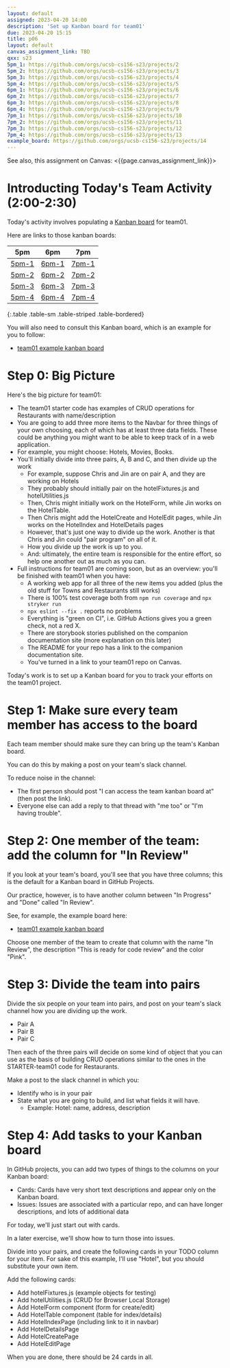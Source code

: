 ```yaml
---
layout: default
assigned: 2023-04-20 14:00
description: 'Set up Kanban board for team01'
due: 2023-04-20 15:15
title: p06
layout: default
canvas_assignment_link: TBD
qxx: s23
5pm_1: https://github.com/orgs/ucsb-cs156-s23/projects/2
5pm_2: https://github.com/orgs/ucsb-cs156-s23/projects/3
5pm_3: https://github.com/orgs/ucsb-cs156-s23/projects/4
5pm_4: https://github.com/orgs/ucsb-cs156-s23/projects/5
6pm_1: https://github.com/orgs/ucsb-cs156-s23/projects/6
6pm_2: https://github.com/orgs/ucsb-cs156-s23/projects/7
6pm_3: https://github.com/orgs/ucsb-cs156-s23/projects/8
6pm_4: https://github.com/orgs/ucsb-cs156-s23/projects/9
7pm_1: https://github.com/orgs/ucsb-cs156-s23/projects/10
7pm_2: https://github.com/orgs/ucsb-cs156-s23/projects/11
7pm_3: https://github.com/orgs/ucsb-cs156-s23/projects/12
7pm_4: https://github.com/orgs/ucsb-cs156-s23/projects/13
example_board: https://github.com/orgs/ucsb-cs156-s23/projects/14
---
```


See also, this assignment on Canvas: <{{page.canvas_assignment_link}}>

# Introducting Today's Team Activity (2:00-2:30)

Today's activity involves populating a [Kanban board](https://ucsb-cs156.github.io/topics/kanban/) for team01.

Here are links to those kanban boards:

| 5pm | 6pm | 7pm |
|-----|-----|-----|
| [5pm-1]({{page.5pm_1}}) | [6pm-1]({{page.6pm_1}}) | [7pm-1]({{page.7pm_1}}) | 
| [5pm-2]({{page.5pm_2}}) | [6pm-2]({{page.6pm_2}}) | [7pm-2]({{page.7pm_2}}) | 
| [5pm-3]({{page.5pm_3}}) | [6pm-3]({{page.6pm_3}}) | [7pm-3]({{page.7pm_3}}) | 
| [5pm-4]({{page.5pm_4}}) | [6pm-4]({{page.6pm_4}}) | [7pm-4]({{page.7pm_4}}) | 
{:.table .table-sm .table-striped .table-bordered}

You will also need to consult this Kanban board, which is an example for you to follow:

* [team01 example kanban board]({{page.example_board}})


# Step 0: Big Picture

Here's the big picture for team01:

* The team01 starter code has examples of CRUD operations for Restaurants with name/description
* You are going to add three more items to the Navbar for three things of your own choosing, each of which has at least three data fields. These could be anything you might want to be able to keep track of in a web application.
* For example, you might choose: Hotels, Movies, Books.
* You'll initially divide into three pairs, A, B and C, and then divide up the work 
  - For example, suppose Chris and Jin are on pair A, and they are working on Hotels
  - They probably should initially pair on the hotelFixtures.js and hotelUtilities.js
  - Then, Chris might initially work on the HotelForm, while Jin works on the HotelTable.
  - Then Chris might add the HotelCreate and HotelEdit pages, while Jin works on the HotelIndex and HotelDetails pages
  - However, that's just one way to divide up the work.  Another is that Chris and Jin could "pair program" on all of it.
  - How you divide up the work is up to you.
  - And: ultimately, the entire team is responsible for the entire effort, so help one another out as much as you can.
* Full instructions for team01 are coming soon, but as an overview: you'll be finished with team01 when you have:
  - A working web app for all three of the new items you added (plus the old stuff for Towns and Restaurants still works)
  - There is 100% test coverage both from `npm run coverage` and `npx stryker run`
  - `npx eslint --fix .` reports no problems
  - Everything is "green on CI", i.e. GitHub Actions gives you a green check, not a red X.
  - There are storybook stories published on the companion documentation site (more explanation on this later)
  - The README for your repo has a link to the companion documentation site.
  - You've turned in a link to your team01 repo on Canvas.

Today's work is to set up a Kanban board for you to track your efforts on the team01 project.

# Step 1: Make sure every team member has access to the board

Each team member should make sure they can bring up the team's Kanban board.

You can do this by making a post on your team's slack channel.

To reduce noise in the channel:
* The first person should post "I can access the team kanban board at" (then post the link).
* Everyone else can add a reply to that thread with "me too" or "I'm having trouble".

# Step 2: One member of the team: add the column for "In Review"

If you look at your team's board, you'll see that you have three columns; this is the default for a Kanban board in GitHub Projects.

Our practice, however, is to have another column between "In Progress" and "Done" called "In Review".

See, for example, the example board here: 
* [team01 example kanban board]({{page.example_board}})

Choose one member of the team to create that column with the name "In Review", the description "This is ready for code review" and the color "Pink".

# Step 3: Divide the team into pairs

Divide the six people on your team into pairs, and post on your team's slack channel how you are dividing up the work.

* Pair A
* Pair B
* Pair C

Then each of the three pairs will decide on some kind of object that you can use as the basis of building CRUD operations similar to the ones in the STARTER-team01 code for Restaurants.

Make a post to the slack channel in which you:
* Identify who is in your pair
* State what you are going to build, and list what fields it will have.
  - Example: Hotel: name, address, description

# Step 4: Add tasks to your Kanban board

In GitHub projects, you can add two types of things to the columns on your Kanban board:

* Cards: Cards have very short text descriptions and appear only on the Kanban board.
* Issues: Issues are associated with a particular repo, and can have longer descriptions, and lots of additional data

For today, we'll just start out with cards.

In a later exercise, we'll show how to turn those into issues.

Divide into your pairs, and create the following cards in your TODO column for your item.  For sake of this example, I'll use "Hotel", but you should substitute your own item.

Add the following cards:

* Add hotelFixtures.js (example objects for testing)
* Add hotelUtilities.js (CRUD for Browser Local Storage)
* Add HotelForm component (form for create/edit)
* Add HotelTable component (table for index/details)
* Add HotelIndexPage (including link to it in navbar)
* Add HotelDetailsPage
* Add HotelCreatePage
* Add HotelEditPage

When you are done, there should be 24 cards in all.
